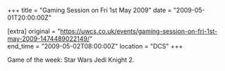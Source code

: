 +++
title = "Gaming Session on Fri 1st May 2009"
date = "2009-05-01T20:00:00Z"

[extra]
original = "https://uwcs.co.uk/events/gaming-session-on-fri-1st-may-2009-1474489022149/"    
end_time = "2009-05-02T08:00:00Z"
location = "DCS"
+++

Game of the week: Star Wars Jedi Knight 2.

